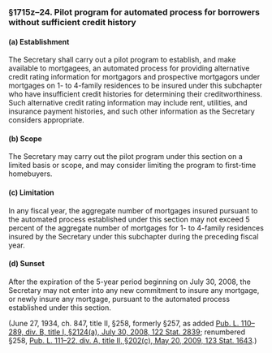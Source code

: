 ### §1715z–24. Pilot program for automated process for borrowers without sufficient credit history ###

[]()

#### (a) Establishment ####

The Secretary shall carry out a pilot program to establish, and make available to mortgagees, an automated process for providing alternative credit rating information for mortgagors and prospective mortgagors under mortgages on 1- to 4-family residences to be insured under this subchapter who have insufficient credit histories for determining their creditworthiness. Such alternative credit rating information may include rent, utilities, and insurance payment histories, and such other information as the Secretary considers appropriate.

[]()

#### (b) Scope ####

The Secretary may carry out the pilot program under this section on a limited basis or scope, and may consider limiting the program to first-time homebuyers.

[]()

#### (c) Limitation ####

In any fiscal year, the aggregate number of mortgages insured pursuant to the automated process established under this section may not exceed 5 percent of the aggregate number of mortgages for 1- to 4-family residences insured by the Secretary under this subchapter during the preceding fiscal year.

[]()

#### (d) Sunset ####

After the expiration of the 5-year period beginning on July 30, 2008, the Secretary may not enter into any new commitment to insure any mortgage, or newly insure any mortgage, pursuant to the automated process established under this section.

(June 27, 1934, ch. 847, title II, §258, formerly §257, as added [Pub. L. 110–289, div. B, title I, §2124(a), July 30, 2008, 122 Stat. 2839](/statviewer.htm?volume=122&page=2839); renumbered §258, [Pub. L. 111–22, div. A, title II, §202(c), May 20, 2009, 123 Stat. 1643](/statviewer.htm?volume=123&page=1643).)